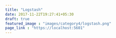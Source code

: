 ```yaml
---
title: "Logstash"
date: 2017-11-22T19:27:41+05:30
draft: true
featured_image : "images/category4/logstash.png"
page_link : "https://localhost:5601"
---
```


